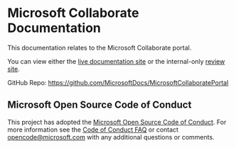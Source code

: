# Microsoft Collaborate Documentation

This documentation relates to the Microsoft Collaborate portal.

You can view either the [live documentation site](https://docs.microsoft.com/collaborate/) or the internal-only [review site](https://review.docs.microsoft.com/collaborate/?branch=main).

GitHub Repo: https://github.com/MicrosoftDocs/MicrosoftCollaboratePortal

## Microsoft Open Source Code of Conduct
This project has adopted the [Microsoft Open Source Code of Conduct](https://opensource.microsoft.com/codeofconduct/).
For more information see the [Code of Conduct FAQ](https://opensource.microsoft.com/codeofconduct/faq/) or contact [opencode@microsoft.com](mailto:opencode@microsoft.com) with any additional questions or comments.
